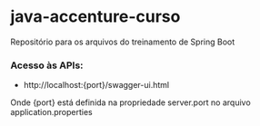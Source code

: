 # java-accenture-curso
Repositório para os arquivos do treinamento de Spring Boot


### Acesso às APIs:
* http://localhost:{port}/swagger-ui.html

Onde {port} está definida na propriedade server.port no arquivo application.properties
